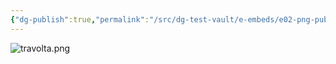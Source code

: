 ```yaml
---
{"dg-publish":true,"permalink":"/src/dg-test-vault/e-embeds/e02-png-published/"}
---
```




![travolta.png](/img/user/src/dg-testVault/A%20Assets/travolta.png)